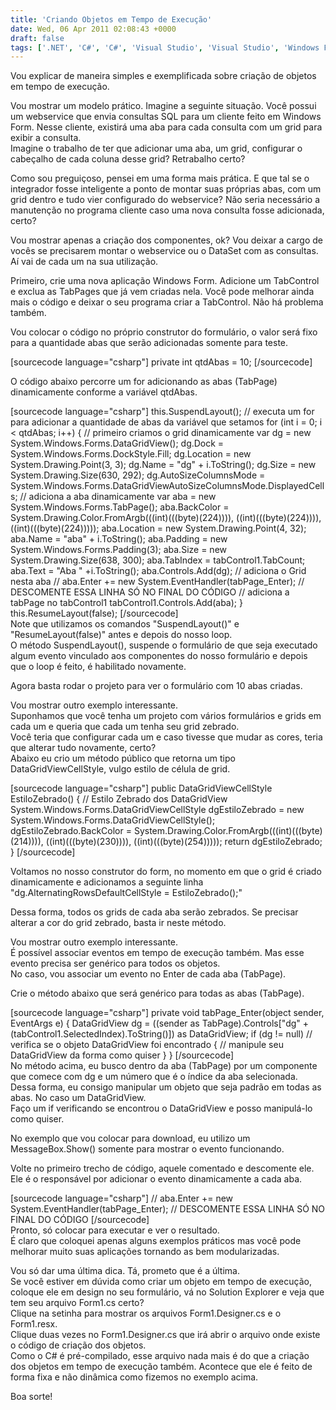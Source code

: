 ```yaml
---
title: 'Criando Objetos em Tempo de Execução'
date: Wed, 06 Apr 2011 02:08:43 +0000
draft: false
tags: ['.NET', 'C#', 'C#', 'Visual Studio', 'Visual Studio', 'Windows Form', 'WinForm']
---
```


Vou explicar de maneira simples e exemplificada sobre criação de objetos em tempo de execução.  
  
Vou mostrar um modelo prático. Imagine a seguinte situação. Você possui um webservice que envia consultas SQL para um cliente feito em Windows Form. Nesse cliente, existirá uma aba para cada consulta com um grid para exibir a consulta.  
Imagine o trabalho de ter que adicionar uma aba, um grid, configurar o cabeçalho de cada coluna desse grid? Retrabalho certo?  
  
Como sou preguiçoso, pensei em uma forma mais prática. E que tal se o integrador fosse inteligente a ponto de montar suas próprias abas, com um grid dentro e tudo vier configurado do webservice? Não seria necessário a manutenção no programa cliente caso uma nova consulta fosse adicionada, certo?  
  
Vou mostrar apenas a criação dos componentes, ok? Vou deixar a cargo de vocês se precisarem montar o webservice ou o DataSet com as consultas. Aí vai de cada um na sua utilização.  
  
Primeiro, crie uma nova aplicação Windows Form. Adicione um TabControl e exclua as TabPages que já vem criadas nela. Você pode melhorar ainda mais o código e deixar o seu programa criar a TabControl. Não há problema também.  
  
Vou colocar o código no próprio construtor do formulário, o valor será fixo para a quantidade abas que serão adicionadas somente para teste.  
  
\[sourcecode language="csharp"\] private int qtdAbas = 10; \[/sourcecode\]  
  
O código abaixo percorre um for adicionando as abas (TabPage) dinamicamente conforme a variável qtdAbas.  
  
\[sourcecode language="csharp"\] this.SuspendLayout(); // executa um for para adicionar a quantidade de abas da variável que setamos for (int i = 0; i < qtdAbas; i++) { // primeiro criamos o grid dinamicamente var dg = new System.Windows.Forms.DataGridView(); dg.Dock = System.Windows.Forms.DockStyle.Fill; dg.Location = new System.Drawing.Point(3, 3); dg.Name = "dg" + i.ToString(); dg.Size = new System.Drawing.Size(630, 292); dg.AutoSizeColumnsMode = System.Windows.Forms.DataGridViewAutoSizeColumnsMode.DisplayedCells; // adiciona a aba dinamicamente var aba = new System.Windows.Forms.TabPage(); aba.BackColor = System.Drawing.Color.FromArgb(((int)(((byte)(224)))), ((int)(((byte)(224)))), ((int)(((byte)(224))))); aba.Location = new System.Drawing.Point(4, 32); aba.Name = "aba" + i.ToString(); aba.Padding = new System.Windows.Forms.Padding(3); aba.Size = new System.Drawing.Size(638, 300); aba.TabIndex = tabControl1.TabCount; aba.Text = "Aba " +i.ToString(); aba.Controls.Add(dg); // adiciona o Grid nesta aba // aba.Enter += new System.EventHandler(tabPage\_Enter); // DESCOMENTE ESSA LINHA SÓ NO FINAL DO CÓDIGO // adiciona a tabPage no tabControl1 tabControl1.Controls.Add(aba); } this.ResumeLayout(false); \[/sourcecode\]  
Note que utilizamos os comandos "SuspendLayout()" e "ResumeLayout(false)" antes e depois do nosso loop.  
O método SuspendLayout(), suspende o formulário de que seja executado algum evento vinculado aos componentes do nosso formulário e depois que o loop é feito, é habilitado novamente.  
  
Agora basta rodar o projeto para ver o formulário com 10 abas criadas.  
  
Vou mostrar outro exemplo interessante.  
Suponhamos que você tenha um projeto com vários formulários e grids em cada um e queria que cada um tenha seu grid zebrado.  
Você teria que configurar cada um e caso tivesse que mudar as cores, teria que alterar tudo novamente, certo?  
Abaixo eu crio um método público que retorna um tipo DataGridViewCellStyle, vulgo estilo de célula de grid.  
  
\[sourcecode language="csharp"\] public DataGridViewCellStyle EstiloZebrado() { // Estilo Zebrado dos DataGridView System.Windows.Forms.DataGridViewCellStyle dgEstiloZebrado = new System.Windows.Forms.DataGridViewCellStyle(); dgEstiloZebrado.BackColor = System.Drawing.Color.FromArgb(((int)(((byte)(214)))), ((int)(((byte)(230)))), ((int)(((byte)(254))))); return dgEstiloZebrado; } \[/sourcecode\]  
  
Voltamos no nosso construtor do form, no momento em que o grid é criado dinamicamente e adicionamos a seguinte linha "dg.AlternatingRowsDefaultCellStyle = EstiloZebrado();"  
  
Dessa forma, todos os grids de cada aba serão zebrados. Se precisar alterar a cor do grid zebrado, basta ir neste método.  
  
Vou mostrar outro exemplo interessante.  
É possível associar eventos em tempo de execução também. Mas esse evento precisa ser genérico para todos os objetos.  
No caso, vou associar um evento no Enter de cada aba (TabPage).  
  
Crie o método abaixo que será genérico para todas as abas (TabPage).  
  
  
\[sourcecode language="csharp"\] private void tabPage\_Enter(object sender, EventArgs e) { DataGridView dg = ((sender as TabPage).Controls\["dg" + (tabControl1.SelectedIndex).ToString()\]) as DataGridView; if (dg != null) // verifica se o objeto DataGridView foi encontrado { // manipule seu DataGridView da forma como quiser } } \[/sourcecode\]  
No método acima, eu busco dentro da aba (TabPage) por um componente que comece com dg e um número que é o índice da aba selecionada.  
Dessa forma, eu consigo manipular um objeto que seja padrão em todas as abas. No caso um DataGridView.  
Faço um if verificando se encontrou o DataGridView e posso manipulá-lo como quiser.  
  
No exemplo que vou colocar para download, eu utilizo um MessageBox.Show() somente para mostrar o evento funcionando.  
  
Volte no primeiro trecho de código, aquele comentado e descomente ele.  
Ele é o responsável por adicionar o evento dinamicamente a cada aba.  
  
\[sourcecode language="csharp"\] // aba.Enter += new System.EventHandler(tabPage\_Enter); // DESCOMENTE ESSA LINHA SÓ NO FINAL DO CÓDIGO \[/sourcecode\]  
Pronto, só colocar para executar e ver o resultado.  
É claro que coloquei apenas alguns exemplos práticos mas você pode melhorar muito suas aplicações tornando as bem modularizadas.  
  
Vou só dar uma última dica. Tá, prometo que é a última.  
Se você estiver em dúvida como criar um objeto em tempo de execução, coloque ele em design no seu formulário, vá no Solution Explorer e veja que tem seu arquivo Form1.cs certo?  
Clique na setinha para mostrar os arquivos Form1.Designer.cs e o Form1.resx.  
Clique duas vezes no Form1.Designer.cs que irá abrir o arquivo onde existe o código de criação dos objetos.  
Como o C# é pré-compilado, esse arquivo nada mais é do que a criação dos objetos em tempo de execução também. Acontece que ele é feito de forma fixa e não dinâmica como fizemos no exemplo acima.  
  
Boa sorte!